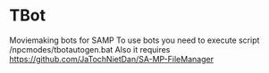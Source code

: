 # TBot
Moviemaking bots for SAMP
To use bots you need to execute script /npcmodes/tbotautogen.bat
Also it requires https://github.com/JaTochNietDan/SA-MP-FileManager 

